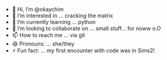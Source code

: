 - 👋 Hi, I’m @okaychim
- 👀 I’m interested in ... cracking the matrix
- 🌱 I’m currently learning ... python
- 💞️ I’m looking to collaborate on ... small stuff... for noww o.O
- 📫 How to reach me ... via git
- 😄 Pronouns: ... she/they
- ⚡ Fun fact: ... my first encounter with code was in Sims2!

<!---
okaychim/okaychim is a ✨ special ✨ repository because its `README.md` (this file) appears on your GitHub profile.
You can click the Preview link to take a look at your changes.
--->
